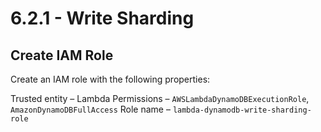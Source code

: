 # 6.2.1 - Write Sharding

## Create IAM Role

Create an IAM role with the following properties:

Trusted entity – Lambda
Permissions – `AWSLambdaDynamoDBExecutionRole`, `AmazonDynamoDBFullAccess`
Role name – `lambda-dynamodb-write-sharding-role`

